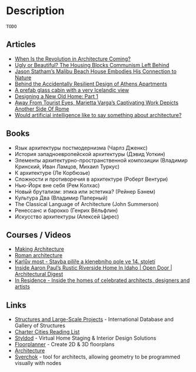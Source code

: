 # Description

`TODO`


## Articles

- [When Is the Revolution in Architecture Coming?](https://www.currentaffairs.org/2021/04/when-is-the-revolution-in-architecture-coming)
- [Ugly or Beautiful? The Housing Blocks Communism Left Behind](https://www.wired.com/story/communist-housing-blocks-gallery/)
- [Jason Statham’s Malibu Beach House Embodies His Connection to Nature](https://www.architecturaldigest.com/story/jason-statham-malibu-house)
- [Behind the Accidentally Resilient Design of Athens Apartments](https://www.bloomberg.com/news/features/2020-07-15/the-design-history-of-athens-iconic-apartments)
- [A prefab glass cabin with a very Icelandic view](https://archive.curbed.com/2020/5/12/21255300/glass-cabins-iceland-retreat-ood-house)
- [Designing a New Old Home: Part 1](https://simonsarris.medium.com/designing-a-new-old-home-part-1-cf298b58ed41)
- [Away From Tourist Eyes, Marietta Varga’s Captivating Work Depicts Another Side Of Rome](https://www.ignant.com/2020/02/20/away-from-tourist-eyes-marietta-vargas-captivating-work-depicts-another-side-of-rome/)
- [Would artificial intelligence like to say something about architecture?](https://archinect.com/news/article/150133371/would-artificial-intelligence-like-to-say-something-about-architecture)


## Books

- Язык архитектуры постмодернизма (Чарлз Дженкс)
- История западноевропейской архитектуры (Дэвид Уоткин)
- Элементы архитектурно-пространственной композиции (Владимир Кринский, Иван Ламцов, Михаил Туркус)
- К архитектуре (Ле Корбюзье)
- Сложности и противоречия в архитектуре (Роберт Вентури)
- Нью-Йорк вне себя (Рем Колхас)
- Новый брутализм: этика или эстетика? (Рейнер Бэнем)
- Культура Два (Владимир Паперный)
- The Classical Language of Architecture (John Summerson)
- Ренессанс и барокко (Генрих Вёльфлин)
- Искусство архитектуры (Алексей Цирес)


## Courses / Videos

- [Making Architecture](https://www.coursera.org/learn/making-architecture)
- [Roman architecture](https://www.coursera.org/learn/roman-architecture)
- [Karlův most - Stavba pilíře a klenebního pole ve 14. století](https://youtu.be/nJgD6gyi0Wk)
- [Inside Aaron Paul’s Rustic Riverside Home In Idaho | Open Door | Architectural Digest](https://youtu.be/D-qQneOnJl0)
- [In Residence - Inside the homes of celebrated architects, designers and artists](https://youtube.com/playlist?list=PLuu-TPQ2CJp3DofoAWABBgTHoMvcADp7x)


## Links

- [Structures and Large-Scale Projects](https://structurae.net/en/structures/) - International Database and Gallery of Structures
- [Charter Cities Reading List](https://www.chartercitiesinstitute.org/reading)
- [Styldod](https://www.styldod.com/) - Virtual Home Staging & Interior Design Solutions
- [Floorplanner](https://floorplanner.com/) - Create 2D & 3D floorplans
- [Architecture](https://t.me/Architecture2021)
- [Sverchok](https://github.com/nortikin/sverchok) - tool for architects, allowing geometry to be programmed visually with nodes
